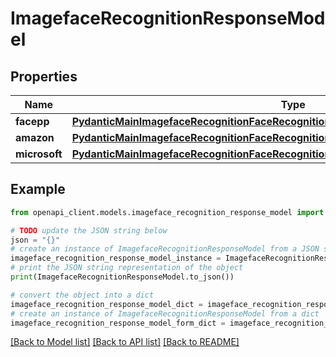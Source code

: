 # ImagefaceRecognitionResponseModel


## Properties

Name | Type | Description | Notes
------------ | ------------- | ------------- | -------------
**facepp** | [**PydanticMainImagefaceRecognitionFaceRecognitionAddFaceDataClass94559363600352**](PydanticMainImagefaceRecognitionFaceRecognitionAddFaceDataClass94559363600352.md) |  | [optional] 
**amazon** | [**PydanticMainImagefaceRecognitionFaceRecognitionAddFaceDataClass94559363606000**](PydanticMainImagefaceRecognitionFaceRecognitionAddFaceDataClass94559363606000.md) |  | [optional] 
**microsoft** | [**PydanticMainImagefaceRecognitionFaceRecognitionAddFaceDataClass94559363603184**](PydanticMainImagefaceRecognitionFaceRecognitionAddFaceDataClass94559363603184.md) |  | [optional] 

## Example

```python
from openapi_client.models.imageface_recognition_response_model import ImagefaceRecognitionResponseModel

# TODO update the JSON string below
json = "{}"
# create an instance of ImagefaceRecognitionResponseModel from a JSON string
imageface_recognition_response_model_instance = ImagefaceRecognitionResponseModel.from_json(json)
# print the JSON string representation of the object
print(ImagefaceRecognitionResponseModel.to_json())

# convert the object into a dict
imageface_recognition_response_model_dict = imageface_recognition_response_model_instance.to_dict()
# create an instance of ImagefaceRecognitionResponseModel from a dict
imageface_recognition_response_model_form_dict = imageface_recognition_response_model.from_dict(imageface_recognition_response_model_dict)
```
[[Back to Model list]](../README.md#documentation-for-models) [[Back to API list]](../README.md#documentation-for-api-endpoints) [[Back to README]](../README.md)


